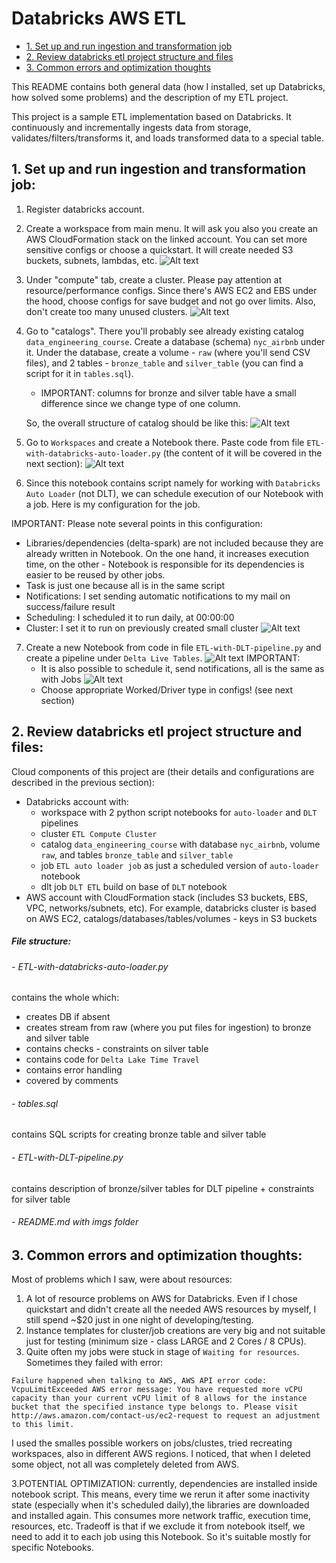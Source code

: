 # Databricks AWS ETL

- [1. Set up and run ingestion and transformation job](#1-set-up-and-run-ingestion-and-transformation-job)
- [2. Review databricks etl project structure and files](#2-review-databricks-etl-project-structure-and-files)
- [3. Common errors and optimization thoughts](#3-common-errors-and-optimization-thoughts)

This README contains both general data (how I installed, set up Databricks, how solved some problems)
and the description of my ETL project.

This project is a sample ETL implementation based on Databricks.
It continuously and incrementally ingests data from storage, validates/filters/transforms it,
and loads transformed data to a special table.

## 1. Set up and run ingestion and transformation job:
1. Register databricks account.
2. Create a workspace from main menu. It will ask you also you create an AWS CloudFormation stack on the linked account. You can set more sensitive configs or choose a quickstart. It will create needed S3 buckets, subnets, lambdas, etc.
   ![Alt text](resources/img/aws-cloudformation.png)
3. Under "compute" tab, create a cluster. Please pay attention at resource/performance configs. Since there's AWS EC2 and EBS under the hood, choose configs for save budget and not go over limits. Also, don't create too many unused clusters.
   ![Alt text](resources/img/cluster-configs.png)
4. Go to "catalogs". There you'll probably see already existing catalog ```data_engineering_course```. Create a database (schema) ```nyc_airbnb``` under it.
   Under the database, create a volume - ```raw``` (where you'll send CSV files), and 2 tables - ```bronze_table``` and ```silver_table``` (you can find a script for it in ```tables.sql```). 
   - IMPORTANT: columns for bronze and silver table have a small difference since we change type of one column. 
   
   So, the overall structure of catalog should be like this:
   ![Alt text](resources/img/catalogs.png)
5. Go to ```Workspaces``` and create a Notebook there. Paste code from file ```ETL-with-databricks-auto-loader.py``` (the content of it will be covered in the next section):
   ![Alt text](resources/img/notebook.png)
6. Since this notebook contains script namely for working with ```Databricks Auto Loader``` (not DLT), we can schedule execution of our Notebook with a job.
Here is my configuration for the job. 

IMPORTANT: Please note several points in this configuration:
   - Libraries/dependencies (delta-spark) are not included because they are already written in Notebook. On the one hand, it increases execution time, on the other - Notebook is responsible for its dependencies is easier to be reused by other jobs.
   - Task is just one because all is in the same script
   - Notifications: I set sending automatic notifications to my mail on success/failure result
   - Scheduling: I scheduled it to run daily, at 00:00:00
   - Cluster: I set it to run on previously created small cluster
   ![Alt text](resources/img/databricks-auto-loader-job.png)

7. Create a new Notebook from code in file ```ETL-with-DLT-pipeline.py``` and create a pipeline under ```Delta Live Tables```.
![Alt text](resources/img/DLT-configs.png)
IMPORTANT:
   - It is also possible to schedule it, send notifications, all is the same as with Jobs
![Alt text](resources/img/schedule-DLT.png)
   - Choose appropriate Worked/Driver type in configs! (see next section)




## 2. Review databricks etl project structure and files:
Cloud components of this project are (their details and configurations are described in the previous section):
- Databricks account with: 
  - workspace with 2 python script notebooks for ```auto-loader``` and ```DLT``` pipelines
  - cluster ```ETL Compute Cluster```
  - catalog ```data_engineering_course``` with database ```nyc_airbnb```, volume ```raw```, and tables ```bronze_table``` and ```silver_table```
  - job ```ETL auto loader job``` as just a scheduled version of ```auto-loader``` notebook
  - dlt job ```DLT ETL``` build on base of ```DLT``` notebook
- AWS account with CloudFormation stack (includes S3 buckets, EBS, VPC, networks/subnets, etc). For example, databricks cluster is based on AWS EC2, catalogs/databases/tables/volumes - keys in S3 buckets
   


##### File structure:

###### - ETL-with-databricks-auto-loader.py
contains the whole which:
   - creates DB if absent
   - creates stream from raw (where you put files for ingestion) to bronze and silver table
   - contains checks - constraints on silver table
   - contains code for ```Delta Lake Time Travel```
   - contains error handling
   - covered by comments


###### - tables.sql
contains SQL scripts for creating bronze table and silver table


###### - ETL-with-DLT-pipeline.py
contains description of bronze/silver tables for DLT pipeline + constraints for silver table

###### - README.md with imgs folder





## 3. Common errors and optimization thoughts:
Most of problems which I saw, were about resources:
1. A lot of resource problems on AWS for Databricks. Even if I chose quickstart and didn't create all the needed AWS resources by myself, I still spend ~$20 just in one night of developing/testing.
2. Instance templates for cluster/job creations are very big and not suitable just for testing (minimum size - class LARGE and  2 Cores / 8 CPUs).
3. Quite often my jobs were stuck in stage of ```Waiting for resources```. Sometimes they failed with error:

```Failure happened when talking to AWS, AWS API error code: VcpuLimitExceeded AWS error message: You have requested more vCPU capacity than your current vCPU limit of 8 allows for the instance bucket that the specified instance type belongs to. Please visit http://aws.amazon.com/contact-us/ec2-request to request an adjustment to this limit.```

I used the smalles possible workers on jobs/clustes, tried recreating workspaces, also in different AWS regions.
I noticed, that when I deleted some object, not all was completely deleted from AWS. 

3.POTENTIAL OPTIMIZATION: currently, dependencies are installed inside notebook script. This means, every time we rerun it after some inactivity state (especially when it's scheduled daily),the libraries are downloaded and installed again. This consumes more network traffic, execution time, resources, etc. Tradeoff is that if we exclude it from notebook itself, we need to add it to each job using this Notebook. So it's suitable mostly for specific Notebooks.